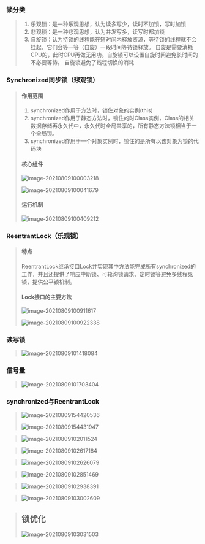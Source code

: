 ### 锁分类

> 1. 乐观锁：是一种乐观思想，认为读多写少，读时不加锁，写时加锁
>2. 悲观锁：是一种悲观思想，认为并发写多，读写时都加锁
> 3. 自旋锁：认为持锁的线程能在短时间内释放资源，等待锁的线程就不会挂起，它们会等一等（自旋）一段时间等待锁释放。
>     自旋是需要消耗CPU的，此时CPU再做无用功。自旋锁可以设置自旋时间避免长时间的不必要等待。
>     自旋锁避免了线程切换的消耗

### Synchronized同步锁（悲观锁）

> #### 作用范围
>
> 1. synchronized作用于方法时，锁住对象的实例(this)
>2. synchronized作用于静态方法时，锁住的时Class实例，Class的相关数据存储再永久代中，永久代时全局共享的，所有静态方法锁相当于一个全局锁。
> 3. synchronized作用于一个对象实例时，锁住的是所有以该对象为锁的代码块
> 
> #### 核心组件
>
> ![image-20210809100003218](image\image-20210809100003218.png)
>
> ![image-20210809100041679](image\image-20210809100041679.png)
>
> #### 运行机制
>
> ![image-20210809100409212](image\image-20210809100409212.png)

### ReentrantLock（乐观锁）

> #### 特点
>
> ReentrantLock继承接口Lock并实现其中方法能完成所有synchronized的工作，并且还提供了响应中断锁、可轮询锁请求、定时锁等避免多线程死锁，提供公平锁机制。
>
> #### Lock接口的主要方法
>
> ![image-20210809100911617](image\image-20210809100911617.png)
>
> ![image-20210809100922338](image\image-20210809100922338.png)

### 读写锁

> ![image-20210809101418084](image\image-20210809101418084.png)

### 信号量

> ![image-20210809101703404](image\image-20210809101703404.png)

### synchronized与ReentrantLock

> ![image-20210809154420536](image\image-20210809154420536.png)
>
> ![image-20210809154431947](image\image-20210809154431947.png)

> ![image-20210809102011524](image\image-20210809102011524.png)
>

> ![image-20210809102617184](image\image-20210809102617184.png)

> ![image-20210809102626079](image\image-20210809102626079.png)

> ![image-20210809102851469](image\image-20210809102851469.png)

> ![image-20210809102938391](image\image-20210809102938391.png)

> ![image-20210809103002609](image\image-20210809103002609.png)

> ## 锁优化
>
> ![image-20210809103031503](image\image-20210809103031503.png)